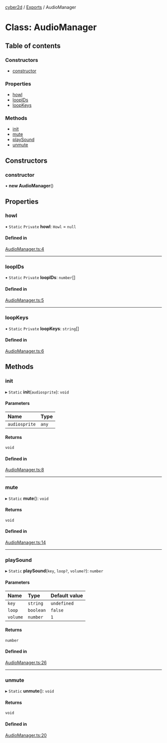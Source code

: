 [cyber2d](../README.md) / [Exports](../modules.md) / AudioManager

# Class: AudioManager

## Table of contents

### Constructors

- [constructor](AudioManager.md#constructor)

### Properties

- [howl](AudioManager.md#howl)
- [loopIDs](AudioManager.md#loopids)
- [loopKeys](AudioManager.md#loopkeys)

### Methods

- [init](AudioManager.md#init)
- [mute](AudioManager.md#mute)
- [playSound](AudioManager.md#playsound)
- [unmute](AudioManager.md#unmute)

## Constructors

### constructor

• **new AudioManager**()

## Properties

### howl

▪ `Static` `Private` **howl**: `Howl` = `null`

#### Defined in

[AudioManager.ts:4](https://github.com/Pldu78/Cyber2D-1/blob/f2bef66/src/Managers/AudioManager.ts#L4)

___

### loopIDs

▪ `Static` `Private` **loopIDs**: `number`[]

#### Defined in

[AudioManager.ts:5](https://github.com/Pldu78/Cyber2D-1/blob/f2bef66/src/Managers/AudioManager.ts#L5)

___

### loopKeys

▪ `Static` `Private` **loopKeys**: `string`[]

#### Defined in

[AudioManager.ts:6](https://github.com/Pldu78/Cyber2D-1/blob/f2bef66/src/Managers/AudioManager.ts#L6)

## Methods

### init

▸ `Static` **init**(`audiosprite`): `void`

#### Parameters

| Name | Type |
| :------ | :------ |
| `audiosprite` | `any` |

#### Returns

`void`

#### Defined in

[AudioManager.ts:8](https://github.com/Pldu78/Cyber2D-1/blob/f2bef66/src/Managers/AudioManager.ts#L8)

___

### mute

▸ `Static` **mute**(): `void`

#### Returns

`void`

#### Defined in

[AudioManager.ts:14](https://github.com/Pldu78/Cyber2D-1/blob/f2bef66/src/Managers/AudioManager.ts#L14)

___

### playSound

▸ `Static` **playSound**(`key`, `loop?`, `volume?`): `number`

#### Parameters

| Name | Type | Default value |
| :------ | :------ | :------ |
| `key` | `string` | `undefined` |
| `loop` | `boolean` | `false` |
| `volume` | `number` | `1` |

#### Returns

`number`

#### Defined in

[AudioManager.ts:26](https://github.com/Pldu78/Cyber2D-1/blob/f2bef66/src/Managers/AudioManager.ts#L26)

___

### unmute

▸ `Static` **unmute**(): `void`

#### Returns

`void`

#### Defined in

[AudioManager.ts:20](https://github.com/Pldu78/Cyber2D-1/blob/f2bef66/src/Managers/AudioManager.ts#L20)
